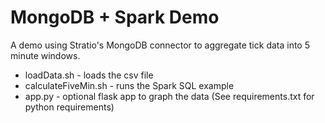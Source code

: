 MongoDB + Spark Demo
===================

A demo using Stratio's MongoDB connector to aggregate tick data into 5 minute windows.

* loadData.sh - loads the csv file
* calculateFiveMin.sh - runs the Spark SQL example
* app.py - optional flask app to graph the data (See requirements.txt for python requirements)

